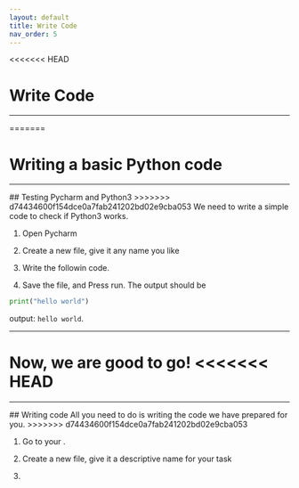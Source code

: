 ```yaml
---
layout: default
title: Write Code
nav_order: 5
---
```


<<<<<<< HEAD
# Write Code

<hr>

=======
# Writing a basic Python code

<hr>
## Testing Pycharm and Python3
>>>>>>> d74434600f154dce0a7fab241202bd02e9cba053
We need to write a simple code to check if Python3 works.

1. Open Pycharm

2. Create a new file, give it any name you like

3. Write the followin code.

4. Save the file, and Press run. The output should be <br/>

```python
print("hello world")
```

output: `hello world`.

<hr>

Now, we are good to go!
<<<<<<< HEAD
=======
<hr>
## Writing code  
All you need to do is writing the code we have prepared for you.
>>>>>>> d74434600f154dce0a7fab241202bd02e9cba053

1. Go to your .

2. Create a new file, give it a descriptive name for your task

3.